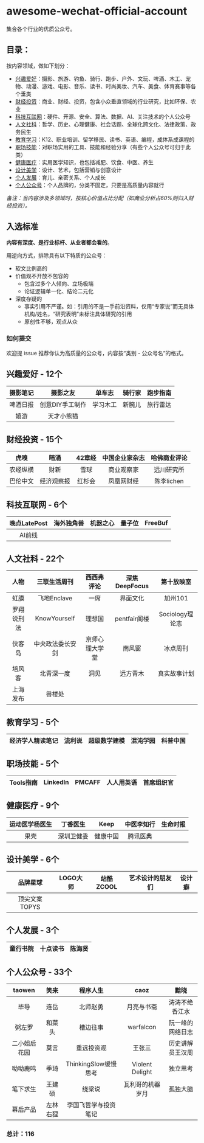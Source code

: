 # awesome-wechat-official-account

集合各个行业的优质公众号。

## 目录：

按内容领域，做如下划分：
- [兴趣爱好](#兴趣爱好)：摄影、旅游、钓鱼、骑行、跑步、户外、文玩、啤酒、木工、宠物、动漫、游戏、电影、音乐、读书、时尚美妆、汽车、美食、体育赛事等各个垂类
- [财经投资](#财经投资)：商业、财经、投资，包含小众垂直领域的行业研究，比如环保、农业
- [科技互联网](#科技互联网)：硬件、开源、安全、算法、数据、AI、关注技术的个人公众号
- [人文社科](#人文社科)：哲学、历史、心理健康、社会话题、全球化跨文化、法律政策、政务民生
- [教育学习](#教育学习)：K12、职业培训、留学移民、读书、英语、编程，成体系成课程的
- [职场技能](#职场技能)：对职场实用的工具、技能和经验分享（有些个人公众号可归于此类）
- [健康医疗](#健康医疗)：实用医学知识，也包括减肥、饮食、中医、养生
- [设计美学](#设计美学)：设计、艺术，包括营销与创意设计
- [个人发展](#个人发展)：育儿、亲密关系、个人成长
- [个人公众号](#个人公众号)：个人品牌的，分类不固定，只要是高质量内容就行

_备注：当内容涉及多领域时，按核心价值占比分配（如商业分析占60%则归入财经投资）。_

## 入选标准

**内容有深度、是行业标杆、从业者都会看的**。

用逆向方式，排除具有以下特质的公众号：

- 软文比例高的
- 价值观不开放不包容的
    - 包含过多个人倾向、立场极端
    - 论证逻辑单一化、结论二元化
- 深度存疑的
    - 事实引用不严谨。如：引用的不是一手前沿资料，仅用“专家说”而无具体机构/姓名，“研究表明”未标注具体研究的引用
    - 原创性不够，观点从众

### 如何提交
欢迎提 issue 推荐你认为高质量的公众号，内容按“类别 - 公众号名”的格式。

## 兴趣爱好 - 12个

| 摄影笔记 | 摄影之友 | 单车志 | 骑行家 | 跑步指南 |
| :------: | :------: | :------: | :------: | :------: |
| 啤酒日报 | 创意DIY手工制作 | 学习木工 | 新腕儿 | 旅行雷达 |
| 嬉游 | 天才小熊猫 |

## 财经投资 - 15个

| 虎嗅 | 暗涌 | 42章经 | 中国企业家杂志 | 哈佛商业评论
| :------: | :------: | :------: | :------: | :------: |
| 农经纵横 | 财新 | 雪球 | 商业观察家 | 远川研究所
| 巴伦中文 | 经济观察报 | 红杉会 | 凤凰网财经 | 陈李lichen


## 科技互联网 - 6个

| 晚点LatePost | 海外独角兽 | 机器之心 | 量子位 | FreeBuf |
| :------: | :------: | :------: | :------: | :------: |
| AI前线 | 


## 人文社科 - 22个

| 人物 | 三联生活周刊 | 西西弗评论 | 深焦DeepFocus | 第十放映室 |
| :------: | :------: | :------: | :------: | :------: |
| 虹膜 | 飞地Enclave | 一席 | 界面文化 | 加州101 |
| 罗翔说刑法 | KnowYourself | 理想国 | pentfair阁楼 | Sociology理论志 |
| 侠客岛 | 中央政法委长安剑 | 京师心理大学堂 | 南风窗 | 冰点周刊 |
| 培风客 | 北青深一度 | 洞见 | 远方青木 | 真实故事计划
上海发布 | 兽楼处 |

## 教育学习 - 5个

| 经济学人精读笔记 | 流利说 | 超级数学建模 | 混沌学园 | 科普中国 |
| :------: | :------: | :------: | :------: | :------: | 

## 职场技能 - 5个

| Tools指南 | LinkedIn | PMCAFF | 人人用英语 | 首席组织官
| :------: | :------: | :------: | :------: |:------: |

## 健康医疗 - 9个

| 运动医学杨医生 | 丁香医生 | Keep | 中医李知行 | 生命时报
| :------: | :------: | :------: | :------: | :------: |
| 果壳 | 深圳卫健委 | 健康中国 | 腾讯医典 | 

## 设计美学 - 6个

| 品牌星球 | LOGO大师 | 站酷ZCOOL | 艺术设计的朋友们 | 设计癖
| :------: | :------: | :------: | :------: | :------: |
| 顶尖文案TOPYS |  

## 个人发展 - 3个

| 童行书院 | 十点读书 | 陈海贤
| :------: | :------: | :------: |


## 个人公众号 - 33个

| taowen | 笑来 | 程序人生 | caoz |  黯晓
| :------: | :------: | :------: | :------: | :------: |
| 毕导 | 连岳 | 北师赵勇 | 月亮与书斋 | 涛涛不绝香江水
| 粥左罗 | 和菜头 | 槽边往事 | warfalcon | 阮一峰的网络日志
| 二小姐后花园 | 莫言 | 重远投资观 | 王张三 | 历史讲解员王汉周
| 呦呦鹿鸣 | 季琦 | ThinkingSlow缓慢思考 | Violent Delight | 独立思考
| 笔下求生 | 王建硕 | 绕梁说 | 瓦利哥的机器岁月 | 孤独大脑 | 
| 幕后产品 | 左林右狸 | 李国飞哲学与投资笔记

### 总计：116